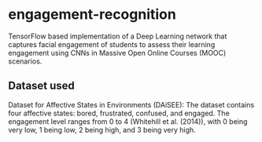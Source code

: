 # engagement-recognition
TensorFlow based implementation of a Deep Learning network that captures facial engagement of students to assess their learning engagement using CNNs in
Massive Open Online Courses (MOOC) scenarios.

## Dataset used
Dataset for Affective States in Environments (DAiSEE): The dataset contains four affective states: bored, frustrated, confused, and engaged. The engagement level ranges from 0 to 4 (Whitehill et al. (2014)), with 0 being very low, 1 being low, 2 being high, and 3 being very high.



